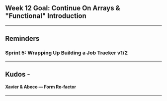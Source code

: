 
## Week 12 Goal: Continue On Arrays & "Functional" Introduction

----

## Reminders

### Sprint 5: Wrapping Up Building a Job Tracker v1/2

----

## Kudos -
#### Xavier & Abeco — Form Re-factor

----
